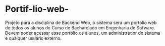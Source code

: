 # Portif-lio-web-
Projeto para a disciplina de Backend Web, o sistema será um portólio web de todos os alunos do Curso de Bacharelado em Engenharia de Sofware. Devem poder acessar esse portólio os alunos, um administrador do sistema e qualquer usuário externo.
